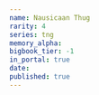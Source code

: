 ```yaml
---
name: Nausicaan Thug
rarity: 4
series: tng
memory_alpha:
bigbook_tier: -1
in_portal: true
date:
published: true
---
```



